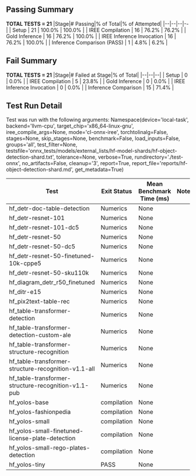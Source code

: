 ## Passing Summary

**TOTAL TESTS = 21**
|Stage|# Passing|% of Total|% of Attempted|
|--|--|--|--|
| Setup | 21 | 100.0% | 100.0% |
| IREE Compilation | 16 | 76.2% | 76.2% |
| Gold Inference | 16 | 76.2% | 100.0% |
| IREE Inference Invocation | 16 | 76.2% | 100.0% |
| Inference Comparison (PASS) | 1 | 4.8% | 6.2% |
## Fail Summary

**TOTAL TESTS = 21**
|Stage|# Failed at Stage|% of Total|
|--|--|--|
| Setup | 0 | 0.0% |
| IREE Compilation | 5 | 23.8% |
| Gold Inference | 0 | 0.0% |
| IREE Inference Invocation | 0 | 0.0% |
| Inference Comparison | 15 | 71.4% |
## Test Run Detail
Test was run with the following arguments:
Namespace(device='local-task', backend='llvm-cpu', target_chip='x86_64-linux-gnu', iree_compile_args=None, mode='cl-onnx-iree', torchtolinalg=False, stages=None, skip_stages=None, benchmark=False, load_inputs=False, groups='all', test_filter=None, testsfile='onnx_tests/models/external_lists/hf-model-shards/hf-object-detection-shard.txt', tolerance=None, verbose=True, rundirectory='./test-onnx', no_artifacts=False, cleanup='3', report=True, report_file='reports/hf-object-detection-shard.md', get_metadata=True)

| Test | Exit Status | Mean Benchmark Time (ms) | Notes |
|--|--|--|--|
| hf_detr-doc-table-detection | Numerics | None | |
| hf_detr-resnet-101 | Numerics | None | |
| hf_detr-resnet-101-dc5 | Numerics | None | |
| hf_detr-resnet-50 | Numerics | None | |
| hf_detr-resnet-50-dc5 | Numerics | None | |
| hf_detr-resnet-50-finetuned-10k-cppe5 | Numerics | None | |
| hf_detr-resnet-50-sku110k | Numerics | None | |
| hf_diagram_detr_r50_finetuned | Numerics | None | |
| hf_ditr-e15 | Numerics | None | |
| hf_pix2text-table-rec | Numerics | None | |
| hf_table-transformer-detection | Numerics | None | |
| hf_table-transformer-detection-custom-ale | Numerics | None | |
| hf_table-transformer-structure-recognition | Numerics | None | |
| hf_table-transformer-structure-recognition-v1.1-all | Numerics | None | |
| hf_table-transformer-structure-recognition-v1.1-pub | Numerics | None | |
| hf_yolos-base | compilation | None | |
| hf_yolos-fashionpedia | compilation | None | |
| hf_yolos-small | compilation | None | |
| hf_yolos-small-finetuned-license-plate-detection | compilation | None | |
| hf_yolos-small-rego-plates-detection | compilation | None | |
| hf_yolos-tiny | PASS | None | |
